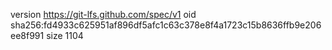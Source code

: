 version https://git-lfs.github.com/spec/v1
oid sha256:fd4933c625951af896df5afc1c63c378e8f4a1723c15b8636ffb9e206ee8f991
size 1104
